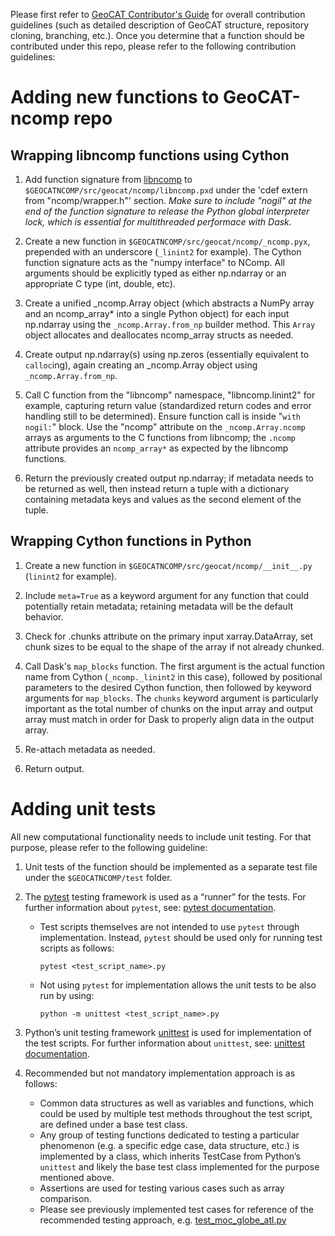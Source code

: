 Please first refer to [GeoCAT Contributor's Guide](https://geocat.ucar.edu/pages/contributing.html) for overall 
contribution guidelines (such as detailed description of GeoCAT structure, repository cloning, branching, etc.). 
Once you determine that a function should be contributed under this repo, please refer to the following contribution 
guidelines:


# Adding new functions to GeoCAT-ncomp repo

## Wrapping libncomp functions using Cython

1. Add function signature from [libncomp](https://github.com/NCAR/libncomp) 
to `$GEOCATNCOMP/src/geocat/ncomp/libncomp.pxd` under the 'cdef extern from "ncomp/wrapper.h"' section. 
*Make sure to include "nogil" at the end of the function signature to release the Python global interpreter lock, 
which is essential for multithreaded performace with Dask.*

2. Create a new function in `$GEOCATNCOMP/src/geocat/ncomp/_ncomp.pyx`, prepended with an underscore 
(`_linint2` for example). The Cython function signature acts as the "numpy interface" to NComp. All arguments should 
be explicitly typed as either np.ndarray or an appropriate C type (int, double, etc).

3. Create a unified _ncomp.Array object (which abstracts a NumPy array and an ncomp_array* into a single Python object) 
for each input np.ndarray using the `_ncomp.Array.from_np` builder method. This `Array` object allocates and deallocates 
ncomp_array structs as needed.

4. Create output np.ndarray(s) using np.zeros (essentially equivalent to `calloc`ing), again creating an _ncomp.Array 
object using `_ncomp.Array.from_np`.

5. Call C function from the "libncomp" namespace, "libncomp.linint2" for example, capturing return value (standardized 
return codes and error handling still to be determined). Ensure function call is inside "`with nogil:`" block. 
Use the "ncomp" attribute on the `_ncomp.Array.ncomp` arrays as arguments to the C functions from libncomp; the `.ncomp` 
attribute provides an `ncomp_array*` as expected by the libncomp functions.

6. Return the previously created output np.ndarray; if metadata needs to be returned as well, then instead return a 
tuple with a dictionary containing metadata keys and values as the second element of the tuple.


## Wrapping Cython functions in Python

1. Create a new function in `$GEOCATNCOMP/src/geocat/ncomp/__init__.py` (`linint2` for example).

2. Include `meta=True` as a keyword argument for any function that could potentially retain metadata; retaining metadata 
will be the default behavior.

3. Check for .chunks attribute on the primary input xarray.DataArray, set chunk sizes to be equal to the shape of the 
array if not already chunked.

4. Call Dask's `map_blocks` function. The first argument is the actual function name from Cython (`_ncomp._linint2` in 
this case), followed by positional parameters to the desired Cython function, then followed by keyword arguments 
for `map_blocks`. The `chunks` keyword argument is particularly important as the total number of chunks on the input 
array and output array must match in order for Dask to properly align data in the output array.

5. Re-attach metadata as needed.

6. Return output.


# Adding unit tests

All new computational functionality needs to include unit testing. For that purpose, please refer to the following 
guideline:

1. Unit tests of the function should be implemented as a separate test file under the `$GEOCATNCOMP/test` folder.

2. The [pytest](https://docs.pytest.org/en/stable/contents.html) testing framework is used as a “runner” for the tests. 
For further information about `pytest`, see: [pytest documentation](https://docs.pytest.org/en/stable/contents.html).
    - Test scripts themselves are not intended to use `pytest` through implementation. Instead, `pytest` should be used 
    only for running test scripts as follows:
    
        `pytest <test_script_name>.py` 

    - Not using `pytest` for implementation allows the unit tests to be also run by using: 

        `python -m unittest <test_script_name>.py`
        
3. Python’s unit testing framework [unittest](https://docs.python.org/3/library/unittest.html) is used for 
implementation of the test scripts. For further information about `unittest`, 
see: [unittest documentation](https://docs.python.org/3/library/unittest.html).

4. Recommended but not mandatory implementation approach is as follows:
    - Common data structures as well as variables and functions, which could be used by multiple test methods throughout 
    the test script, are defined under a base test class.
    - Any group of testing functions dedicated to testing a particular phenomenon (e.g. a specific edge case, data 
    structure, etc.) is implemented by a class, which inherits TestCase from Python’s `unittest` and likely the base 
    test class implemented for the purpose mentioned above.
    - Assertions are used for testing various cases such as array comparison.
    - Please see previously implemented test cases for reference of the recommended testing approach, 
    e.g. [test_moc_globe_atl.py](https://github.com/NCAR/geocat-ncomp/blob/develop/test/test_moc_globe_atl.py)
